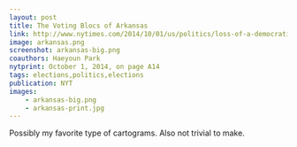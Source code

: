 ```yaml
---
layout: post
title: The Voting Blocs of Arkansas
link: http://www.nytimes.com/2014/10/01/us/politics/loss-of-a-democratic-power-leaves-arkansas-in-doubt-.html#arkansas-voting-blocs
image: arkansas.png
screenshot: arkansas-big.png
coauthors: Haeyoun Park
nytprint: October 1, 2014, on page A14
tags: elections,politics,elections
publication: NYT
images:
    - arkansas-big.png
    - arkansas-print.jpg
---
```


Possibly my favorite type of cartograms. Also not trivial to make.
